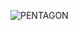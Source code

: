 ![PENTAGON ](https://user-images.githubusercontent.com/97614700/218044940-a1d8388a-c53f-4db2-b4bd-d28e220d0ee2.jpg)
